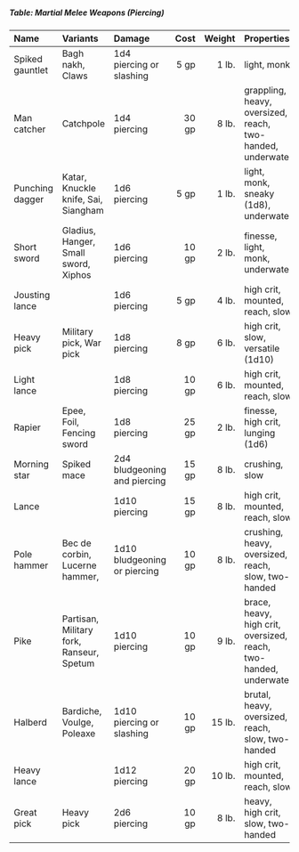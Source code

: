 ##### Table: Martial Melee Weapons (Piercing)
| Name | Variants | Damage | Cost | Weight | Properties |
|:-----|:---------|:-------|-----:|-------:|:-----------|
| Spiked gauntlet | Bagh nakh, Claws | 1d4 piercing or slashing | 5 gp | 1 lb. | light, monk |
| Man catcher | Catchpole | 1d4 piercing | 30 gp | 8 lb. | grappling, heavy, oversized, reach, two-handed, underwater |
| Punching dagger | Katar, Knuckle knife, Sai, Siangham | 1d6 piercing | 5 gp | 1 lb. | light, monk, sneaky (1d8), underwater |
| Short sword | Gladius, Hanger, Small sword, Xiphos | 1d6 piercing | 10 gp | 2 lb. | finesse, light, monk, underwater |
| Jousting lance | | 1d6 piercing | 5 gp | 4 lb. | high crit, mounted, reach, slow |
| Heavy pick | Military pick, War pick | 1d8 piercing | 8 gp | 6 lb. | high crit, slow, versatile (1d10) |
| Light lance | | 1d8 piercing | 10 gp | 6 lb. | high crit, mounted, reach, slow |
| Rapier | Epee, Foil, Fencing sword | 1d8 piercing | 25 gp | 2 lb. | finesse, high crit, lunging (1d6) |
| Morning star | Spiked mace | 2d4 bludgeoning and piercing | 15 gp | 8 lb. | crushing, slow |
| Lance | | 1d10 piercing | 15 gp | 8 lb. | high crit, mounted, reach, slow |
| Pole hammer | Bec de corbin, Lucerne hammer,  | 1d10 bludgeoning or piercing | 10 gp | 8 lb. | crushing, heavy, oversized, reach, slow, two-handed |
| Pike | Partisan, Military fork, Ranseur, Spetum | 1d10 piercing | 10 gp | 9 lb. | brace, heavy, high crit, oversized, reach, two-handed, underwater |
| Halberd | Bardiche, Voulge, Poleaxe | 1d10 piercing or slashing | 10 gp | 15 lb. | brutal, heavy, oversized, reach, slow, two-handed |
| Heavy lance | | 1d12 piercing | 20 gp | 10 lb. | high crit, mounted, reach, slow |
| Great pick | Heavy pick | 2d6 piercing | 10 gp | 8 lb. | heavy, high crit, slow, two-handed |
